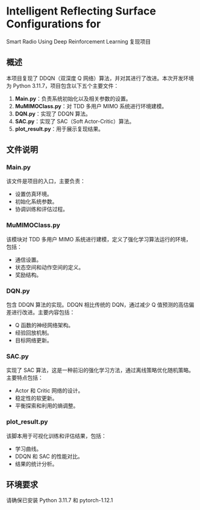 # Intelligent Reflecting Surface Configurations for
Smart Radio Using Deep Reinforcement Learning 复现项目

## 概述
本项目复现了 DDQN（双深度 Q 网络）算法，并对其进行了改进。本次开发环境为 Python 3.11.7，项目包含以下五个主要文件：

1. **Main.py**：负责系统初始化以及相关参数的设置。
2. **MuMIMOClass.py**：对 TDD 多用户 MIMO 系统进行环境建模。
3. **DQN.py**：实现了 DDQN 算法。
4. **SAC.py**：实现了 SAC（Soft Actor-Critic）算法。
5. **plot_result.py**：用于展示复现结果。

## 文件说明

### Main.py
该文件是项目的入口，主要负责：
- 设置仿真环境。
- 初始化系统参数。
- 协调训练和评估过程。

### MuMIMOClass.py
该模块对 TDD 多用户 MIMO 系统进行建模，定义了强化学习算法运行的环境，包括：
- 通信设置。
- 状态空间和动作空间的定义。
- 奖励结构。

### DQN.py
包含 DDQN 算法的实现。DDQN 相比传统的 DQN，通过减少 Q 值预测的高估偏差进行改进。主要内容包括：
- Q 函数的神经网络架构。
- 经验回放机制。
- 目标网络更新。

### SAC.py
实现了 SAC 算法，这是一种前沿的强化学习方法，通过离线策略优化随机策略。主要特点包括：
- Actor 和 Critic 网络的设计。
- 稳定性的软更新。
- 平衡探索和利用的熵调整。

### plot_result.py
该脚本用于可视化训练和评估结果，包括：
- 学习曲线。
- DDQN 和 SAC 的性能对比。
- 结果的统计分析。

## 环境要求
请确保已安装 Python 3.11.7 和 pytorch-1.12.1